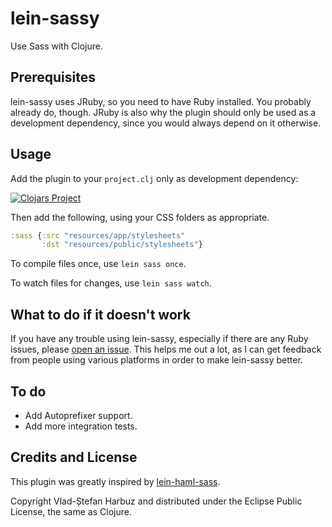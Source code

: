 # lein-sassy
Use Sass with Clojure.

## Prerequisites
lein-sassy uses JRuby, so you need to have Ruby installed. You probably already
do, though. JRuby is also why the plugin should only be used as a development
dependency, since you would always depend on it otherwise.

## Usage
Add the plugin to your `project.clj` only as development dependency:

[![Clojars Project](http://clojars.org/lein-sassy/latest-version.svg)](http://clojars.org/lein-sassy)

Then add the following, using your CSS folders as appropriate.
```clojure
:sass {:src "resources/app/stylesheets"
       :dst "resources/public/stylesheets"}
```

To compile files once, use `lein sass once`.

To watch files for changes, use `lein sass watch`.

## What to do if it doesn't work
If you have any trouble using lein-sassy, especially if there are any Ruby
issues, please [open an issue](https://github.com/vladh/lein-sassy/issues/new).
This helps me out a lot, as I can get feedback from people using various
platforms in order to make lein-sassy better.

## To do
* Add Autoprefixer support.
* Add more integration tests.

## Credits and License
This plugin was greatly inspired by
[lein-haml-sass](https://github.com/rtircher/lein-haml-sass).

Copyright Vlad-Ștefan Harbuz and distributed under the Eclipse Public
License, the same as Clojure.
